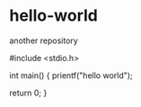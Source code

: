 # hello-world
another repository

#include <stdio.h>

int main()
{
  prientf("hello world");
  
  return 0;
  }
  
